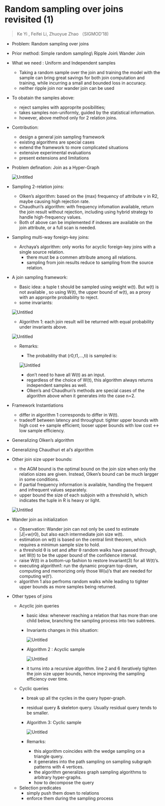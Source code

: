 # Random sampling over joins revisited (1)

> Ke Yi , Feifei Li, Zhuoyue Zhao （SIGMOD’18)
> 
- Problem: Random sampling over joins
- Prior method: Simple random sampling\ Ripple Join\ Wander Join
- What we need : Uniform and Independent samples
    - Taking a random sample over the join and training the model with the sample can bring great savings for both join computation and training, while incurring a small and bounded loss in accuracy.
    - neither ripple join nor wander join can be used
- To obatain the samples above:
    - reject samples with approprite posibilities;
    - takes samples non-uniformly, guided by the statistical information.
    - however, above method only for 2 relation joins.
- Contribution:
    - design a general join sampling framework
    - existing algorithms are special cases
    - extend the framework to more complicated situations
    - extensive experimental evaluations
    - present extensions and limitations
- Problem defination: Join as a Hyper-Graph
    
    ![Untitled](Random%20sampling%20over%20joins%20revisited%20(1)%20250d48e16e7a46ea9b1ca7e466cbed83/Untitled.png)
    
- Sampling 2-relation joins:
    - Olken’s algorithm: based on the (max) frequency of attribute v in R2, maybe causing high rejection rate.
    - Chaudhuri’s algorithm: with frequency infomation available, return the join result without rejection, including using hybrid strategy to handle high-frequency values.
    - Both of above can be implemented if indexes are available on the join attribute, or a full scan is needed.
- Sampling multi-way foreign-key joins:
    - Archaya’s algorithm: only works for acyclic foreign-key joins with a single source relation.
        - there must be a commen attribute among all relations.
        - sampling from join results reduce to sampling from the source relation.
- A join sampling framework:
    - Basic idea: a tuple t should be sampled using weight w(t). But w(t) is not available , so using W(t), the upper bound of w(t), as a proxy with an approprite probability to reject.
    - some invariants:
    
    ![Untitled](Random%20sampling%20over%20joins%20revisited%20(1)%20250d48e16e7a46ea9b1ca7e466cbed83/Untitled%201.png)
    
    - Algorithm 1: each join result will be returned with equal probability under invariants above.
    
    ![Untitled](Random%20sampling%20over%20joins%20revisited%20(1)%20250d48e16e7a46ea9b1ca7e466cbed83/Untitled%202.png)
    
    - Remarks:
        - The probability that (r0,t1,…,ti) is sampled is:
        
        ![Untitled](Random%20sampling%20over%20joins%20revisited%20(1)%20250d48e16e7a46ea9b1ca7e466cbed83/Untitled%203.png)
        
        - don’t need to have all W(t) as an input.
        - regardless of the choice of W(t), this algorithm always returns independent samples as well.
        - Olken’s and Chaudhuri’s methods are special cases of the algorithm above when it generates into the case n=2.
        
- Framework Instantiations
    - differ in algorithm 1 corresponds to differ in W(t).
    - tradeoff between latency and throughput: tighter upper bounds with high cost ↔ sample efficient; looser upper bounds with low cost ↔ low sample efficiency.
- Generalizing Olken’s algorithm
- Generalizing Chaudhuri et al’s algorithm
- Other join size upper bounds:
    - the AGM bound is the optimal bound on the join size when only the relation sizes are given. Instead, Olken’s bound can be much largger in some conditions.
    - if partial frequency information is available, handling the frequent and infrequent values separately.
    - upper bound the size of each subjoin with a threshold h, which indicates the tuple in R is heavy or light.
    
    ![Untitled](Random%20sampling%20over%20joins%20revisited%20(1)%20250d48e16e7a46ea9b1ca7e466cbed83/Untitled%204.png)
    
- Wander join as initialization
    - Observation: Wander join can not only be used to estimate |J|=w(r0), but also each intermediate join size w(t).
    - estimation on w(t) is based on the central limit theorem, which requires a minimun sample size to hold.
    - a threshold θ is set and after θ random walks have passed through, set W(t) to be the upper bound of the confidence interval.
    - raise W(t) in a bottom-up fashion to restore Invariant(3) for all W(t)’s.
    - executing algorithm1: run the dynamic program top-down, computing and memorizing only those W(u)’s that are needed for computing w(t’).
    - algorithm 1 also perfroms random walks while leading to tighter upper bounds as more samples being returned.
- Other types of joins
    - Acyclic join queries
        - basic idea: whenever reaching a relation that has more than one  child below, branching the sampling process into two subtrees.
        - Invariants changes in this situation:
            
            ![Untitled](Random%20sampling%20over%20joins%20revisited%20(1)%20250d48e16e7a46ea9b1ca7e466cbed83/Untitled%205.png)
            
        - Algorithm 2 : Acyclic sample
            
            ![Untitled](Random%20sampling%20over%20joins%20revisited%20(1)%20250d48e16e7a46ea9b1ca7e466cbed83/Untitled%206.png)
            
        - it turns into a recursive algorithm. line 2 and 6 iteratively tighten the join size upper bounds, hence improving the sampling efficiency over time.
    - Cyclic queries
        - break up all the cycles in the query hyper-graph.
        - residual query & skeleton query. Usually residual query tends to be smaller.
        - Algorithm 3: Cyclic sample
            
            ![Untitled](Random%20sampling%20over%20joins%20revisited%20(1)%20250d48e16e7a46ea9b1ca7e466cbed83/Untitled%207.png)
            
        - Remarks:
            - this algorithm coincides with the wedge sampling on a triangle query.
            - it generates into the path sampling on sampling subgraph patterns with 4 vertices.
            - the algorithm generalizes graph sampling algorithms to arbitrary hyper-graphs.
            - how to decompose the query
    - Selection predicates
        - simply push them down to relations
        - enforce them during the sampling process